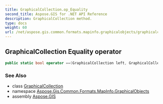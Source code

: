 ```yaml
---
title: GraphicalCollection.op_Equality
second_title: Aspose.GIS for .NET API Reference
description: GraphicalCollection method. 
type: docs
weight: 60
url: /net/aspose.gis.common.formats.mapinfo.graphicalobjects/graphicalcollection/op_equality/
---
```

## GraphicalCollection Equality operator

```csharp
public static bool operator ==(GraphicalCollection left, GraphicalCollection right)
```

### See Also

* class [GraphicalCollection](../)
* namespace [Aspose.Gis.Common.Formats.MapInfo.GraphicalObjects](../../graphicalcollection/)
* assembly [Aspose.GIS](../../../)


